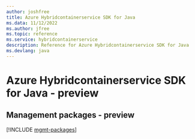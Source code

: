 ```yaml
---
author: joshfree
title: Azure Hybridcontainerservice SDK for Java
ms.data: 11/12/2022
ms.author: jfree
ms.topic: reference
ms.service: hybridcontainerservice
description: Reference for Azure Hybridcontainerservice SDK for Java
ms.devlang: java
---
```

# Azure Hybridcontainerservice SDK for Java - preview

## Management packages - preview
[!INCLUDE [mgmt-packages](hybridcontainerservice-mgmt-index.md)]